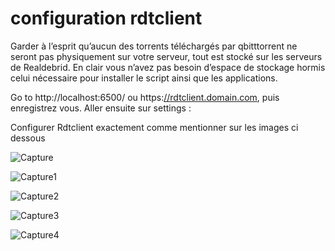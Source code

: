 # configuration rdtclient

Garder à l’esprit qu’aucun des torrents téléchargés par qbitttorrent ne seront pas physiquement sur votre serveur, tout est stocké sur les serveurs de Realdebrid. En clair vous n’avez pas besoin d’espace de stockage hormis celui nécessaire pour installer le script ainsi que les applications.

Go to http://localhost:6500/ ou https:[/](http://rdtclient:6500/)[/](http://rdtclient:6500/)[rdtclient.domain.com](http://rdtclient.domain.com/), puis enregistrez vous. Aller ensuite sur settings : 

Configurer Rdtclient exactement comme mentionner sur les images ci dessous

![Capture](https://github.com/projetssd/ssdv2/assets/7422124/368ef533-5d3b-4b46-ad29-ae05be76b6b9)

![Capture1](https://github.com/projetssd/ssdv2/assets/7422124/60057ea0-69c1-4a98-a369-3ac51bb91a8e)

![Capture2](https://github.com/projetssd/ssdv2/assets/7422124/8b3e52be-ce2c-4941-b19c-219f47bdc6a3)

![Capture3](https://github.com/projetssd/ssdv2/assets/7422124/267c93a6-5a33-4ec3-9699-cca4365eb039)

![Capture4](https://github.com/projetssd/ssdv2/assets/7422124/63384b2a-3b7e-4790-9d35-42005eba208b)



